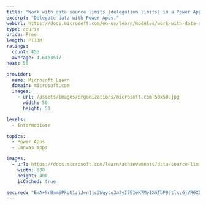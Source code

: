 ```yaml
---
title: "Work with data source limits (delegation limits) in a Power Apps canvas app"
excerpt: "Delegate data with Power Apps."
webUrl: https://docs.microsoft.com/en-us/learn/modules/work-with-data-source-limits-powerapps-canvas-app/
type: course
price: Free
length: PT33M
ratings:
  count: 455
  average: 4.6483517
heat: 50

provider:
  name: Microsoft Learn
  domain: microsoft.com
  images:
    - url: /assets/images/organizations/microsoft.com-50x50.jpg
      width: 50
      height: 50

levels:
  - Intermediate

topics:
  - Power Apps
  - Canvas apps

images:
  - url: https://docs.microsoft.com/learn/achievements/data-source-limits-social.png
    width: 800
    height: 400
    isCached: true

secured: "EmA+9rBmmjPkqU1zjJen1jc3Wqyco3a3yI7E1eK7MyIXATbP9jtlxvGjVR6XbCM26heAfBp2jWB1uTlgP6oVYz2BIlhOr4Qh0ECGt+PSrZOh5a4hY4el1jziRqE9MTj73ggoeJfeMEq/dgw0YG00I65eusG0UchEW6TO4wRW5B1ffSB8F5WtptMPiQjJSjumpK78T3tIoKqgz0ZuRCVzzPxUagyqxROKGQ7jmzLxysFrtpvc4XRGCJmo+Qta8WaoiLX3I8VS1flMt8Jclzls7hihbnWrGUegV7iWgWw7keRFxjbxnBh97AL2DdEs4T5PcKDYII7j+Els883acnaLTIK5abO+CgjIEh7mdOYMJLODln9l2sX+9O28zF+ZxTe3TO00RqZf255ZChXTe1PmdAnGp1GGrEV+x77Xj2I9dvg=;+PAugRgm0eUqkS2hta1k6Q=="
---
```


